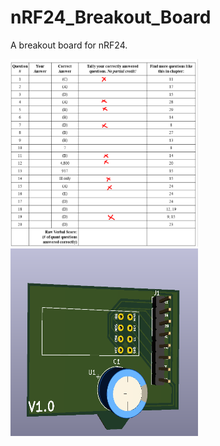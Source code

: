 # nRF24_Breakout_Board

A breakout board for nRF24.

<img src="img/Screenshot_1.png" width="300" height ="300"> 
<img src="img/Screenshot_2.png" width="300" height ="300"> 

